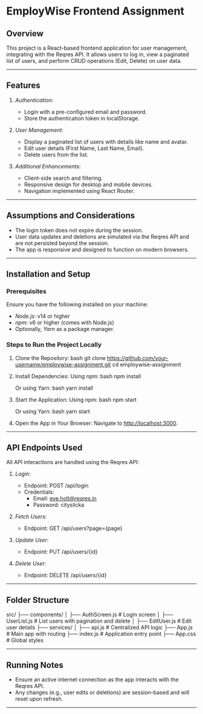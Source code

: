

# EmployWise Frontend Assignment

## Overview
This project is a React-based frontend application for user management, integrating with the Reqres API. It allows users to log in, view a paginated list of users, and perform CRUD operations (Edit, Delete) on user data.

---

## Features
1. *Authentication*:
   - Login with a pre-configured email and password.
   - Store the authentication token in localStorage.

2. *User Management*:
   - Display a paginated list of users with details like name and avatar.
   - Edit user details (First Name, Last Name, Email).
   - Delete users from the list.

3. *Additional Enhancements*:
   - Client-side search and filtering.
   - Responsive design for desktop and mobile devices.
   - Navigation implemented using React Router.

---

## Assumptions and Considerations
- The login token does not expire during the session.
- User data updates and deletions are simulated via the Reqres API and are not persisted beyond the session.
- The app is responsive and designed to function on modern browsers.

---

## Installation and Setup

### Prerequisites
Ensure you have the following installed on your machine:
- *Node.js*: v14 or higher
- *npm*: v6 or higher (comes with Node.js)
- Optionally, *Yarn* as a package manager.

### Steps to Run the Project Locally
1. Clone the Repository:
   bash
   git clone https://github.com/your-username/employwise-assignment.git
   cd employwise-assignment
   

2. Install Dependencies:
   Using npm:
   bash
   npm install
   
   Or using Yarn:
   bash
   yarn install
   

3. Start the Application:
   Using npm:
   bash
   npm start
   
   Or using Yarn:
   bash
   yarn start
   

4. Open the App in Your Browser:
   Navigate to [http://localhost:3000](http://localhost:3000).

---

## API Endpoints Used
All API interactions are handled using the Reqres API:
1. *Login*:
   - Endpoint: POST /api/login
   - Credentials:
     - Email: eve.holt@reqres.in
     - Password: cityslicka

2. *Fetch Users*:
   - Endpoint: GET /api/users?page={page}

3. *Update User*:
   - Endpoint: PUT /api/users/{id}

4. *Delete User*:
   - Endpoint: DELETE /api/users/{id}

---

## Folder Structure

src/
├── components/
│   ├── AuthScreen.js       # Login screen
│   ├── UserList.js         # List users with pagination and delete
│   ├── EditUser.js         # Edit user details
├── services/
│   ├── api.js              # Centralized API logic
├── App.js                  # Main app with routing
├── index.js                # Application entry point
├── App.css                 # Global styles


---

## Running Notes
- Ensure an active internet connection as the app interacts with the Reqres API.
- Any changes (e.g., user edits or deletions) are session-based and will reset upon refresh.

---


